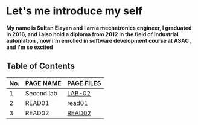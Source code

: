 # Let's me introduce my self 
**My name is Sultan Elayan and I am a mechatronics engineer, I graduated in 2016, and I also hold a diploma from 2012 in the field of industrial automation , now i'm enrolled in software development course at ASAC , and i'm so excited**

## Table of Contents

No. | PAGE NAME | PAGE FILES
----|------|-----
1|Second lab|[LAB-02](LAB-02.md)
2|READ01|[read01](read01.md)
3|READ02|[READ02](Read02.md)